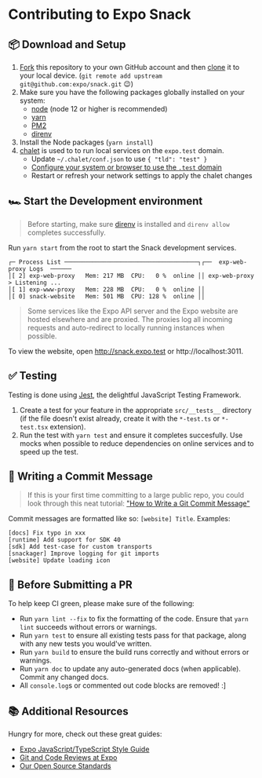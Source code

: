 # Contributing to Expo Snack

## 📦 Download and Setup

1. [Fork](https://help.github.com/articles/fork-a-repo/) this repository to your own GitHub account and then [clone](https://help.github.com/articles/cloning-a-repository/) it to your local device. (`git remote add upstream git@github.com:expo/snack.git` 😉)
2. Make sure you have the following packages globally installed on your system:
   - [node](https://nodejs.org/) (node 12 or higher is recommended)
   - [yarn](https://yarnpkg.com/)
   - [PM2](https://pm2.keymetrics.io/)
   - [direnv](https://direnv.net/docs/installation.html)
3. Install the Node packages (`yarn install`)
4. [chalet](https://github.com/jeansaad/chalet) is used to to run local services on the `expo.test` domain.
   - Update `~/.chalet/conf.json` to use `{ "tld": "test" }`
   - [Configure your system or browser to use the `.test` domain](https://github.com/jeansaad/chalet/blob/master/docs/README.md#system-configuration-recommended)
   - Restart or refresh your network settings to apply the chalet changes

## 🏎️ Start the Development environment

> Before starting, make sure [direnv](https://direnv.net/docs/installation.html) is installed and `direnv allow` completes successfully.

Run `yarn start` from the root to start the Snack development services.

```
┌─ Process List ──────────────────────────────────────┐┌──  exp-web-proxy Logs  ──────
│[ 2] exp-web-proxy   Mem: 217 MB  CPU:   0 %  online ││ exp-web-proxy > Listening ...
│[ 1] exp-www-proxy   Mem: 228 MB  CPU:   0 %  online ││                              
│[ 0] snack-website   Mem: 501 MB  CPU: 128 %  online ││                              
```

> Some services like the Expo API server and the Expo website are hosted elsewhere and are proxied. The proxies log all incoming requests and auto-redirect to locally running instances when possible. 

To view the website, open http://snack.expo.test or http://localhost:3011.

## ✅ Testing

Testing is done using [Jest](https://jestjs.io/https://jestjs.io/), the delightful JavaScript Testing Framework.

1. Create a test for your feature in the appropriate `src/__tests__` directory (if the file doesn't exist already, create it with the `*-test.ts` or `*-test.tsx` extension).
2. Run the test with `yarn test` and ensure it completes succesfully. Use mocks when possible to reduce dependencies on online services and to speed up the test.

## 📝 Writing a Commit Message

> If this is your first time committing to a large public repo, you could look through this neat tutorial: ["How to Write a Git Commit Message"](https://chris.beams.io/posts/git-commit/)

Commit messages are formatted like so: `[website] Title`. Examples:

```
[docs] Fix typo in xxx
[runtime] Add support for SDK 40
[sdk] Add test-case for custom transports
[snackager] Improve logging for git imports
[website] Update loading icon
```

## 🔎 Before Submitting a PR

To help keep CI green, please make sure of the following:

- Run `yarn lint --fix` to fix the formatting of the code. Ensure that `yarn lint` succeeds without errors or warnings.
- Run `yarn test` to ensure all existing tests pass for that package, along with any new tests you would've written.
- Run `yarn build` to ensure the build runs correctly and without errors or warnings.
- Run `yarn doc` to update any auto-generated docs (when applicable). Commit any changed docs.
- All `console.log`s or commented out code blocks are removed! :]


## 📚 Additional Resources

Hungry for more, check out these great guides:

- [Expo JavaScript/TypeScript Style Guide](https://github.com/expo/expo/blob/master/guides/Expo%20JavaScript%20Style%20Guide.md)
- [Git and Code Reviews at Expo](https://github.com/expo/expo/blob/master/guides/Git%20and%20Code%20Reviews.md)
- [Our Open Source Standards](https://github.com/expo/expo/blob/master/guides/Our%20Open%20Source%20Standards.md)
  